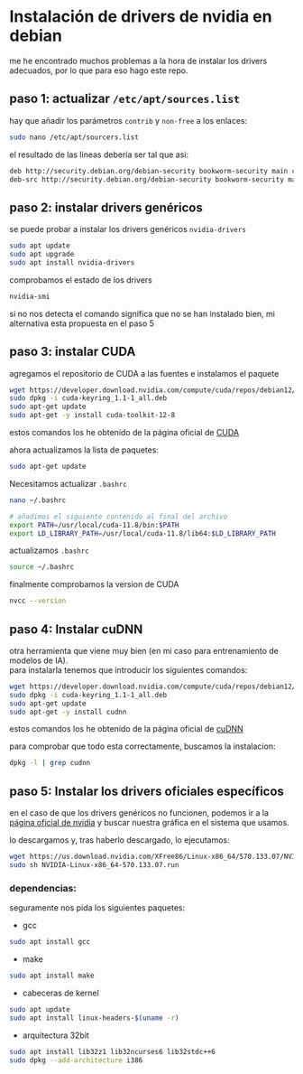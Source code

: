 # Instalación de drivers de nvidia en debian
me he encontrado muchos problemas a la hora de instalar los drivers adecuados, por lo que para eso hago este repo.

## paso 1: actualizar `/etc/apt/sources.list`
hay que añadir los parámetros `contrib` y `non-free` a los enlaces:
```bash
sudo nano /etc/apt/sourcers.list
```
el resultado de las lineas debería ser tal que asi:
```bash
deb http://security.debian.org/debian-security bookworm-security main contrib non-free non-free-firmware
deb-src http://security.debian.org/debian-security bookworm-security main contrib non-free non-free-firmware
```

## paso 2: instalar drivers genéricos
se puede probar a instalar los drivers genéricos `nvidia-drivers`
```bash
sudo apt update
sudo apt upgrade
sudo apt install nvidia-drivers
```
comprobamos el estado de los drivers
```bash
nvidia-smi
```
si no nos detecta el comando significa que no se han instalado bien, mi alternativa esta propuesta en el paso 5
## paso 3: instalar CUDA
agregamos el repositorio de CUDA a las fuentes e instalamos el paquete
```bash
wget https://developer.download.nvidia.com/compute/cuda/repos/debian12/x86_64/cuda-keyring_1.1-1_all.deb
sudo dpkg -i cuda-keyring_1.1-1_all.deb
sudo apt-get update
sudo apt-get -y install cuda-toolkit-12-8
```
estos comandos los he obtenido de la página oficial de [CUDA](https://developer.nvidia.com/cuda-downloads?target_os=Linux&target_arch=x86_64&Distribution=Debian&target_version=12&target_type=deb_network)

ahora actualizamos la lista de paquetes:
```bash
sudo apt-get update
```
Necesitamos actualizar `.bashrc`
```bash
nano ~/.bashrc

# añadimos el siguiente contenido al final del archivo
export PATH=/usr/local/cuda-11.8/bin:$PATH
export LD_LIBRARY_PATH=/usr/local/cuda-11.8/lib64:$LD_LIBRARY_PATH
```
actualizamos `.bashrc`
```bash
source ~/.bashrc
```
finalmente comprobamos la version de CUDA
```bash
nvcc --version
```

## paso 4: Instalar cuDNN
otra herramienta que viene muy bien (en mi caso para entrenamiento de modelos de IA).  
para instalarla tenemos que introducir los siguientes comandos:
```bash
wget https://developer.download.nvidia.com/compute/cuda/repos/debian12/x86_64/cuda-keyring_1.1-1_all.deb
sudo dpkg -i cuda-keyring_1.1-1_all.deb
sudo apt-get update
sudo apt-get -y install cudnn
```
estos comandos los he obtenido de la página oficial de [cuDNN](https://developer.nvidia.com/cudnn-downloads?target_os=Linux&target_arch=x86_64&Distribution=Debian&target_version=12&target_type=deb_network)

para comprobar que todo esta correctamente, buscamos la instalacion:
```bash
dpkg -l | grep cudnn
```

## paso 5: Instalar los drivers oficiales específicos
en el caso de que los drivers genéricos no funcionen, podemos ir a la [página oficial de nvidia](https://us.download.nvidia.com/XFree86/Linux-x86_64/570.133.07/NVIDIA-Linux-x86_64-570.133.07.run) y buscar nuestra gráfica en el sistema que usamos.

lo descargamos y, tras haberlo descargado, lo ejecutamos:
```bash
wget https://us.download.nvidia.com/XFree86/Linux-x86_64/570.133.07/NVIDIA-Linux-x86_64-570.133.07.run
sudo sh NVIDIA-Linux-x86_64-570.133.07.run
```

### dependencias:

seguramente nos pida los siguientes paquetes:
- gcc
```bash
sudo apt install gcc
```
- make
```bash
sudo apt install make
```
- cabeceras de kernel
```bash
sudo apt update
sudo apt install linux-headers-$(uname -r)
```
- arquitectura 32bit
```bash
sudo apt install lib32z1 lib32ncurses6 lib32stdc++6
sudo dpkg --add-architecture i386
```
